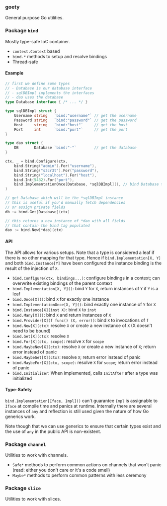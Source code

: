 ### goety
General purpose Go utilities.

### Package `bind`
Mostly type-safe IoC container.

- `context.Context` based
- `bind.*` methods to setup and resolve bindings
- Thread-safe

#### Example
```go
// first we define some types
// - Database is our database interface
// - sqlDBImpl implements the interfaces
// - dao uses the database
type Database interface { /* ... */ }

type sqlDBImpl struct {
    Username string   `bind:"username"` // get the username
    Password string   `bind:"password"` // get the password
    Host     string   `bind:"host"`     // get the host
    Port     int      `bind:"port"`     // get the port
}

type dao struct {
	DB       Database `bind:"-"`        // get the database 
}

ctx, _ = bind.Configure(ctx,
    bind.String("admin").For("username"),
    bind.String("s3cr3t").For("password"),
    bind.String("localhost").For("host"),
    bind.Int(5432).For("port"),
    bind.ImplementationOnce[Database, *sqlDBImpl](), // bind Database to one instance of *sqlDBImpl
)

// get Database which will be the *sqlDBImpl instance
// this is useful if you'd manually fetch dependencies
// or assign private fields
db := bind.Get[Database](ctx)

// this returns a new instance of *dao with all fields
// that contain the bind tag populated
dao := bind.New[*dao](ctx)
```

#### API
The API allows for various setups. Note that a type is considered a leaf if there is no
other mapping for that type. Hence if `bind.Implementation[X, Y]` and both `bind.Instance[Y]` have
been configured the instance binding is the result of the injection of `X`.

- `bind.Configure(ctx, bindings...)`: configure bindings in a context; can overwrite existing bindings of the parent context
- `bind.Implementation[X, Y]()`: bind `Y` for `X`, return instances of `Y` if `Y` is a leaf
- `bind.Once[X]()`: bind `X` for exactly one instance
- `bind.ImplementationOnce[X, Y]()`: bind exactly one instance of `Y` for `X`
- `bind.Instance[X](inst X)`: bind `X` to `inst`
- `bind.Many[X]()`: bind `X` and return instances of `X`
- `bind.Provider[X](f func() (X, error))`: bind `X` to invocations of `f`
- `bind.New[X](ctx)`: resolve `X` or create a new instance of `X` (X doesn't need to be bound)
- `bind.Get[X](ctx)`: resolve `X`
- `bind.For[X](ctx, scope)`: resolve `X` for `scope`
- `bind.MaybeNew[X](ctx)`: resolve `X` or create a new instance of `X`; return error instead of panic
- `bind.MaybeGet[X](ctx)`: resolve `X`; return error instead of panic
- `bind.MaybeFor[X](ctx, scope)`: resolve `X` for `scope`; return error instead of panic
- `bind.Initializer`: When implemented, calls `InitAfter` after a type was initialized

#### Type-Safety
`bind.Implementation[Iface, Impl]()` can't guarantee `Impl` is assignable to `Iface` at compile time and panics at runtime.
Internally there are several instances of `any` and reflection is still used given the nature of how Go generics
work. 

Note though that we can use generics to ensure that certain types exist and the use of `any` in the
public API is non-existent.

### Package `channel`
Utilities to work with channels.

- `Safe*` methods to perform common actions on channels that won't panic (read: either you don't care or it's a code smell)
- `Maybe*` methods to perform common patterns with less ceremony

### Package `slice`
Utilities to work with slices.
